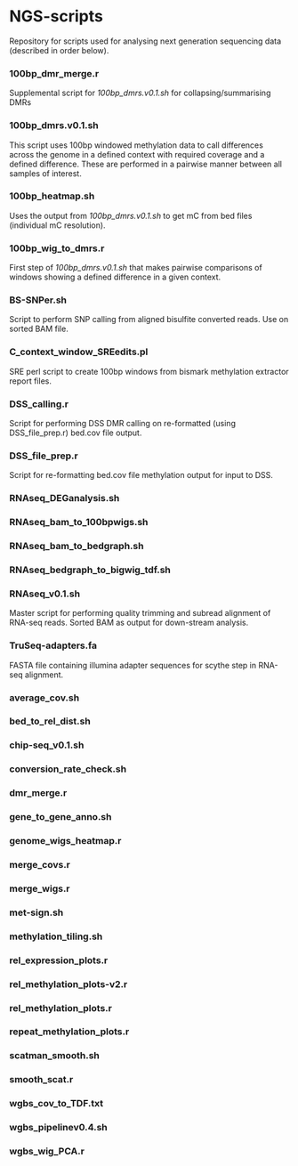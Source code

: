 # NGS-scripts
Repository for scripts used for analysing next generation sequencing data (described in order below). 

### 100bp_dmr_merge.r
Supplemental script for *100bp_dmrs.v0.1.sh* for collapsing/summarising DMRs

### 100bp_dmrs.v0.1.sh
This script uses 100bp windowed methylation data to call differences across the genome in a defined context with required coverage and a defined difference. These are performed in a pairwise manner between all samples of interest.

### 100bp_heatmap.sh
Uses the output from *100bp_dmrs.v0.1.sh* to get mC from bed files (individual mC resolution).

### 100bp_wig_to_dmrs.r
First step of *100bp_dmrs.v0.1.sh* that makes pairwise comparisons of windows showing a defined difference in a given context.

### BS-SNPer.sh		
Script to perform SNP calling from aligned bisulfite converted reads. Use on sorted BAM file.

### C_context_window_SREedits.pl	
SRE perl script to create 100bp windows from bismark methylation extractor report files. 

### DSS_calling.r
Script for performing DSS DMR calling on re-formatted (using DSS_file_prep.r) bed.cov file output.

### DSS_file_prep.r
Script for re-formatting bed.cov file methylation output for input to DSS.

### RNAseq_DEGanalysis.sh

### RNAseq_bam_to_100bpwigs.sh

### RNAseq_bam_to_bedgraph.sh	

### RNAseq_bedgraph_to_bigwig_tdf.sh

### RNAseq_v0.1.sh
Master script for performing quality trimming and subread alignment of RNA-seq reads. Sorted BAM as output for down-stream analysis.

### TruSeq-adapters.fa
FASTA file containing illumina adapter sequences for scythe step in RNA-seq alignment.

### average_cov.sh

### bed_to_rel_dist.sh

### chip-seq_v0.1.sh

### conversion_rate_check.sh

### dmr_merge.r

### gene_to_gene_anno.sh

### genome_wigs_heatmap.r

### merge_covs.r

### merge_wigs.r

### met-sign.sh

### methylation_tiling.sh

### rel_expression_plots.r

### rel_methylation_plots-v2.r

### rel_methylation_plots.r

### repeat_methylation_plots.r

### scatman_smooth.sh

### smooth_scat.r

### wgbs_cov_to_TDF.txt

### wgbs_pipelinev0.4.sh

### wgbs_wig_PCA.r

